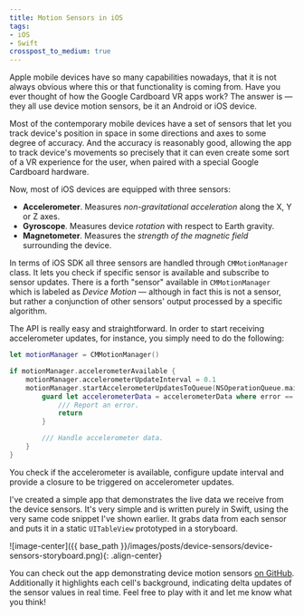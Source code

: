 ```yaml
---
title: Motion Sensors in iOS
tags:
- iOS
- Swift
crosspost_to_medium: true
---
```

Apple mobile devices have so many capabilities nowadays, that it is not always obvious where this or that functionality is coming from. Have you ever thought of how the Google Cardboard VR apps work? The answer is — they all use device motion sensors, be it an Android or iOS device. <!--more-->

Most of the contemporary mobile devices have a set of sensors that let you track device's position in space in some directions and axes to some degree of accuracy. And the accuracy is reasonably good, allowing the app to track device's movements so precisely that it can even create some sort of a VR experience for the user, when paired with a special Google Cardboard hardware.

Now, most of iOS devices are equipped with three sensors:

* **Accelerometer**. Measures *non-gravitational acceleration* along the X, Y or Z axes.
* **Gyroscope**. Measures device *rotation* with respect to Earth gravity.
* **Magnetometer**. Measures the *strength of the magnetic field* surrounding the device.

In terms of iOS SDK all three sensors are handled through `CMMotionManager` class. It lets you check if specific sensor is available and subscribe to sensor updates. There is a forth "sensor" available in `CMMotionManager` which is labeled as *Device Motion* — although in fact this is not a sensor, but rather a conjunction of other sensors' output processed by a specific algorithm.

The API is really easy and straightforward. In order to start receiving accelerometer updates, for instance, you simply need to do the following:

```swift
let motionManager = CMMotionManager()

if motionManager.accelerometerAvailable {
    motionManager.accelerometerUpdateInterval = 0.1
    motionManager.startAccelerometerUpdatesToQueue(NSOperationQueue.mainQueue()) { (accelerometerData, error) in
        guard let accelerometerData = accelerometerData where error == nil else { 
            /// Report an error.   
            return 
        }

        /// Handle accelerometer data.
    }
}
```

You check if the accelerometer is available, configure update interval and provide a closure to be triggered on accelerometer updates.

I've created a simple app that demonstrates the live data we receive from the device sensors. It's very simple and is written purely in Swift, using the very same code snippet I've shown earlier. It grabs data from each sensor and puts it in a static `UITableView` prototyped in a storyboard.

![image-center]({{ base_path }}/images/posts/device-sensors/device-sensors-storyboard.png){: .align-center}    

You can check out the app demonstrating device motion sensors <a target="_blank" href="https://github.com/navoshta/MotionSensorData">on GitHub</a>. Additionally it highlights each cell's background, indicating delta updates of the sensor values in real time. Feel free to play with it and let me know what you think!




